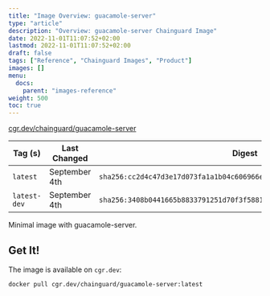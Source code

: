 ```yaml
---
title: "Image Overview: guacamole-server"
type: "article"
description: "Overview: guacamole-server Chainguard Image"
date: 2022-11-01T11:07:52+02:00
lastmod: 2022-11-01T11:07:52+02:00
draft: false
tags: ["Reference", "Chainguard Images", "Product"]
images: []
menu:
  docs:
    parent: "images-reference"
weight: 500
toc: true
---
```


[cgr.dev/chainguard/guacamole-server](https://github.com/chainguard-images/images/tree/main/images/guacamole-server)

| Tag (s)       | Last Changed  | Digest                                                                    |
|---------------|---------------|---------------------------------------------------------------------------|
|  `latest`     | September 4th | `sha256:cc2d4c47d3e17d073fa1a1b04c606966e7158219394f4dea742bdaae43e45fb4` |
|  `latest-dev` | September 4th | `sha256:3408b0441665b8833791251d70f3f58815ab28732843f048f0a11ccdf6acedfc` |



Minimal image with guacamole-server.

## Get It!

The image is available on `cgr.dev`:

```
docker pull cgr.dev/chainguard/guacamole-server:latest
```

